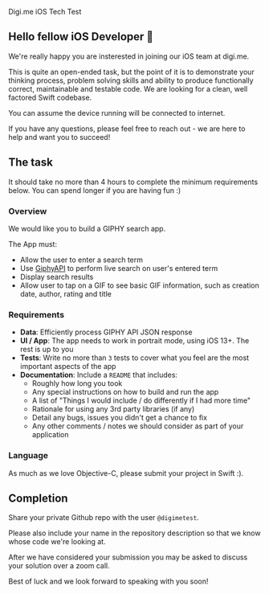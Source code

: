 Digi.me iOS Tech Test

## Hello fellow iOS Developer 👋
We're really happy you are insterested in joining our iOS team at digi.me.

This is quite an open-ended task, but the point of it is to demonstrate your thinking process, problem solving skills and ability to produce functionally correct, maintainable and testable code. We are looking for a clean, well factored Swift codebase.

You can assume the device running will be connected to internet.

If you have any questions, please feel free to reach out - we are here to help and want you to succeed!

## The task
It should take no more than 4 hours to complete the minimum requirements below. You can spend longer if you are having fun :)

### Overview
We would like you to build a GIPHY search app.

The App must:

- Allow the user to enter a search term
- Use [GiphyAPI](https://developers.giphy.com/) to perform live search on user's entered term
- Display search results
- Allow user to tap on a GIF to see basic GIF information, such as creation date, author, rating and title

### Requirements

- **Data**: Efficiently process GIPHY API JSON response
- **UI / App**: The app needs to work in portrait mode, using iOS 13+. The rest is up to you
- **Tests**: Write no more than `3` tests to cover what you feel are the most important aspects of the app
- **Documentation**: Include a `README` that includes:
	- Roughly how long you took
	- Any special instructions on how to build and run the app
	- A list of "Things I would include / do differently if I had more time"
	- Rationale for using any 3rd party libraries (if any)
	- Detail any bugs, issues you didn't get a chance to fix
	- Any other comments / notes we should consider as part of your application

### Language
As much as we love Objective-C, please submit your project in Swift :).

## Completion
Share your private Github repo with the user `@digimetest`.

Please also include your name in the repository description so that we know whose code we're looking at.

After we have considered your submission you may be asked to discuss your solution over a zoom call.

Best of luck and we look forward to speaking with you soon!